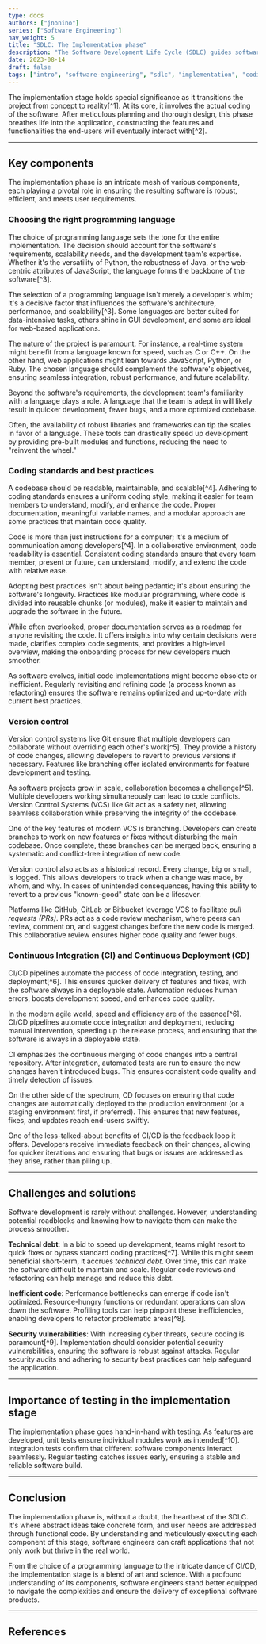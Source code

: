 ```yaml
---
type: docs
authors: ["jnonino"]
series: ["Software Engineering"]
nav_weight: 5
title: "SDLC: The Implementation phase"
description: "The Software Development Life Cycle (SDLC) guides software engineers through the steps of creating quality software. In the implementation stage, abstract designs materialize into tangible lines of code, giving birth to the software's functional attributes."
date: 2023-08-14
draft: false
tags: ["intro", "software-engineering", "sdlc", "implementation", "coding", "programming"]
---
```


The implementation stage holds special significance as it transitions the project from concept to reality[^1]. At its core, it involves the actual coding of the software. After meticulous planning and thorough design, this phase breathes life into the application, constructing the features and functionalities the end-users will eventually interact with[^2].

---

## Key components

The implementation phase is an intricate mesh of various components, each playing a pivotal role in ensuring the resulting software is robust, efficient, and meets user requirements.

### Choosing the right programming language

The choice of programming language sets the tone for the entire implementation. The decision should account for the software's requirements, scalability needs, and the development team's expertise. Whether it's the versatility of Python, the robustness of Java, or the web-centric attributes of JavaScript, the language forms the backbone of the software[^3].

The selection of a programming language isn't merely a developer's whim; it's a decisive factor that influences the software's architecture, performance, and scalability[^3]. Some languages are better suited for data-intensive tasks, others shine in GUI development, and some are ideal for web-based applications.

The nature of the project is paramount. For instance, a real-time system might benefit from a language known for speed, such as C or C++. On the other hand, web applications might lean towards JavaScript, Python, or Ruby. The chosen language should complement the software's objectives, ensuring seamless integration, robust performance, and future scalability.

Beyond the software's requirements, the development team's familiarity with a language plays a role. A language that the team is adept in will likely result in quicker development, fewer bugs, and a more optimized codebase.

Often, the availability of robust libraries and frameworks can tip the scales in favor of a language. These tools can drastically speed up development by providing pre-built modules and functions, reducing the need to "reinvent the wheel."

### Coding standards and best practices

A codebase should be readable, maintainable, and scalable[^4]. Adhering to coding standards ensures a uniform coding style, making it easier for team members to understand, modify, and enhance the code. Proper documentation, meaningful variable names, and a modular approach are some practices that maintain code quality.

Code is more than just instructions for a computer; it's a medium of communication among developers[^4]. In a collaborative environment, code readability is essential. Consistent coding standards ensure that every team member, present or future, can understand, modify, and extend the code with relative ease.

Adopting best practices isn't about being pedantic; it's about ensuring the software's longevity. Practices like modular programming, where code is divided into reusable chunks (or modules), make it easier to maintain and upgrade the software in the future.

While often overlooked, proper documentation serves as a roadmap for anyone revisiting the code. It offers insights into why certain decisions were made, clarifies complex code segments, and provides a high-level overview, making the onboarding process for new developers much smoother.

As software evolves, initial code implementations might become obsolete or inefficient. Regularly revisiting and refining code (a process known as refactoring) ensures the software remains optimized and up-to-date with current best practices.

### Version control

Version control systems like Git ensure that multiple developers can collaborate without overriding each other's work[^5]. They provide a history of code changes, allowing developers to revert to previous versions if necessary. Features like branching offer isolated environments for feature development and testing.

As software projects grow in scale, collaboration becomes a challenge[^5]. Multiple developers working simultaneously can lead to code conflicts. Version Control Systems (VCS) like Git act as a safety net, allowing seamless collaboration while preserving the integrity of the codebase.

One of the key features of modern VCS is branching. Developers can create branches to work on new features or fixes without disturbing the main codebase. Once complete, these branches can be merged back, ensuring a systematic and conflict-free integration of new code.

Version control also acts as a historical record. Every change, big or small, is logged. This allows developers to track when a change was made, by whom, and why. In cases of unintended consequences, having this ability to revert to a previous "known-good" state can be a lifesaver.

Platforms like GitHub, GitLab or Bitbucket leverage VCS to facilitate *pull requests (PRs)*. PRs act as a code review mechanism, where peers can review, comment on, and suggest changes before the new code is merged. This collaborative review ensures higher code quality and fewer bugs.

### Continuous Integration (CI) and Continuous Deployment (CD)

CI/CD pipelines automate the process of code integration, testing, and deployment[^6]. This ensures quicker delivery of features and fixes, with the software always in a deployable state. Automation reduces human errors, boosts development speed, and enhances code quality.

In the modern agile world, speed and efficiency are of the essence[^6]. CI/CD pipelines automate code integration and deployment, reducing manual intervention, speeding up the release process, and ensuring that the software is always in a deployable state.

CI emphasizes the continuous merging of code changes into a central repository. After integration, automated tests are run to ensure the new changes haven't introduced bugs. This ensures consistent code quality and timely detection of issues.

On the other side of the spectrum, CD focuses on ensuring that code changes are automatically deployed to the production environment (or a staging environment first, if preferred). This ensures that new features, fixes, and updates reach end-users swiftly.

One of the less-talked-about benefits of CI/CD is the feedback loop it offers. Developers receive immediate feedback on their changes, allowing for quicker iterations and ensuring that bugs or issues are addressed as they arise, rather than piling up.

---

## Challenges and solutions

Software development is rarely without challenges. However, understanding potential roadblocks and knowing how to navigate them can make the process smoother.

**Technical debt**: In a bid to speed up development, teams might resort to quick fixes or bypass standard coding practices[^7]. While this might seem beneficial short-term, it accrues *technical debt*. Over time, this can make the software difficult to maintain and scale. Regular code reviews and refactoring can help manage and reduce this debt.

**Inefficient code**: Performance bottlenecks can emerge if code isn't optimized. Resource-hungry functions or redundant operations can slow down the software. Profiling tools can help pinpoint these inefficiencies, enabling developers to refactor problematic areas[^8].

**Security vulnerabilities**: With increasing cyber threats, secure coding is paramount[^9]. Implementation should consider potential security vulnerabilities, ensuring the software is robust against attacks. Regular security audits and adhering to security best practices can help safeguard the application.

---

## Importance of testing in the implementation stage

The implementation phase goes hand-in-hand with testing. As features are developed, unit tests ensure individual modules work as intended[^10]. Integration tests confirm that different software components interact seamlessly. Regular testing catches issues early, ensuring a stable and reliable software build.

---

## Conclusion

The implementation phase is, without a doubt, the heartbeat of the SDLC. It's where abstract ideas take concrete form, and user needs are addressed through functional code. By understanding and meticulously executing each component of this stage, software engineers can craft applications that not only work but thrive in the real world.

From the choice of a programming language to the intricate dance of CI/CD, the implementation stage is a blend of art and science. With a profound understanding of its components, software engineers stand better equipped to navigate the complexities and ensure the delivery of exceptional software products.

---

## References

[^1^]: Sommerville, I., 2010. Software Engineering. 9th ed. Pearson.
[^2^]: Pressman, R.S., 2010. Software Engineering: A Practitioner's Approach. 7th ed. McGraw-Hill.
[^3^]: Sebesta, R.W., 2012. Concepts of Programming Languages. 10th ed. Addison-Wesley.
[^4^]: McConnell, S., 2004. Code Complete: A Practical Handbook of Software Construction. 2nd ed. Microsoft Press.
[^5^]: Chacon, S., & Straub, B., 2014. Pro Git. 2nd ed. Apress.
[^6^]: Fowler, M., & Humble, J., 2010. Continuous Delivery: Reliable Software Releases through Build, Test, and Deployment Automation. Addison-Wesley.
[^7^]: Cunningham, W., 1992. The WyCash Portfolio Management System. OOPSLA’92 Experience Report.
[^8^]: Zelkowitz, M.V., 1978. Advances in Computers. 17th ed. Academic Press.
[^9^]: McGraw, G., 2006. Software Security: Building Security In. Addison-Wesley.
[^10^]: Myers, G.J., Sandler, C., & Badgett, T., 2011. The Art of Software Testing. 3rd ed. Wiley.

